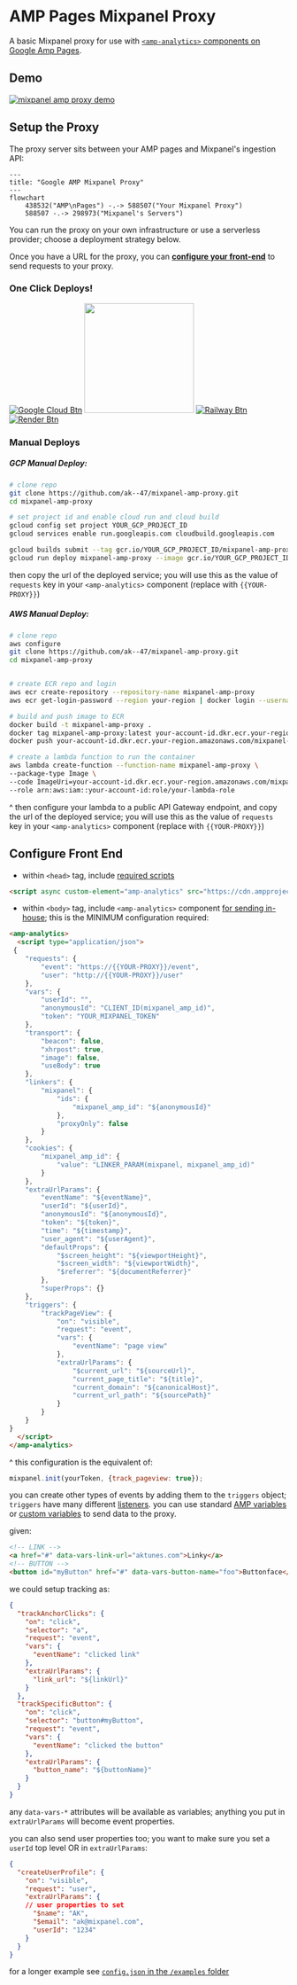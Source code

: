 # AMP Pages Mixpanel Proxy

A basic Mixpanel proxy for use with [`<amp-analytics>` components on Google Amp Pages](https://amp.dev/documentation/components/websites/amp-analytics).

## Demo

 <a href="https://youtu.be/9Cv4EmdUyd4"><img src="https://aktunes.neocities.org/ampProxy.png" alt="mixpanel amp proxy demo"/></a>



## Setup the Proxy

The proxy server sits between your AMP pages and Mixpanel's ingestion API:

```mermaid
---
title: "Google AMP Mixpanel Proxy"
---
flowchart
	438532("AMP\nPages") -.-> 588507("Your Mixpanel Proxy")
	588507 -.-> 298973("Mixpanel's Servers")

```

You can run the proxy on your own infrastructure or use a serverless provider; choose a deployment strategy below. 

Once you have a URL for the proxy, you can **[configure your front-end](#frontend)** to send requests to your proxy.

### One Click Deploys!

[![Google Cloud Btn]][Google Cloud Deploy]
[<img src=https://www.deploytodo.com/do-btn-blue.svg width=198px />][Digital Ocean Deploy]
[![Railway Btn]][Railway Deploy]
[![Render Btn]][Render Deploy]

[Google Cloud Btn]: https://binbashbanana.github.io/deploy-buttons/buttons/remade/googlecloud.svg
[Google Cloud Deploy]: https://deploy.cloud.run?git_repo=https://github.com/ak--47/mixpanel-amp-proxy

[Digital Ocean Btn]: https://www.deploytodo.com/do-btn-blue.svg
[Digital Ocean Deploy]: https://cloud.digitalocean.com/apps/new?repo=https://github.com/ak--47/mixpanel-amp-proxy

[Railway Btn]: https://binbashbanana.github.io/deploy-buttons/buttons/remade/railway.svg
[Railway Deploy]: https://railway.app/template/1ZbUOb?referralCode=t6z7XI

[Render Btn]: https://binbashbanana.github.io/deploy-buttons/buttons/remade/render.svg
[Render Deploy]: https://render.com/deploy?repo=https://github.com/ak--47/mixpanel-amp-proxy



### Manual Deploys

##### GCP Manual Deploy:

```bash
# clone repo
git clone https://github.com/ak--47/mixpanel-amp-proxy.git
cd mixpanel-amp-proxy

# set project id and enable cloud run and cloud build
gcloud config set project YOUR_GCP_PROJECT_ID
gcloud services enable run.googleapis.com cloudbuild.googleapis.com

gcloud builds submit --tag gcr.io/YOUR_GCP_PROJECT_ID/mixpanel-amp-proxy
gcloud run deploy mixpanel-amp-proxy --image gcr.io/YOUR_GCP_PROJECT_ID/mixpanel-amp-proxy --platform managed --allow-unauthenticated
```

then copy the url of the deployed service; you will use this as the value of `requests` key in your `<amp-analytics>` component (replace with `{{YOUR-PROXY}}`)

##### AWS Manual Deploy:

```bash
# clone repo
aws configure
git clone https://github.com/ak--47/mixpanel-amp-proxy.git
cd mixpanel-amp-proxy


# create ECR repo and login
aws ecr create-repository --repository-name mixpanel-amp-proxy
aws ecr get-login-password --region your-region | docker login --username AWS --password-stdin your-account-id.dkr.ecr.your-region.amazonaws.com

# build and push image to ECR
docker build -t mixpanel-amp-proxy .
docker tag mixpanel-amp-proxy:latest your-account-id.dkr.ecr.your-region.amazonaws.com/mixpanel-amp-proxy:latest
docker push your-account-id.dkr.ecr.your-region.amazonaws.com/mixpanel-amp-proxy:latest

# create a lambda function to run the container
aws lambda create-function --function-name mixpanel-amp-proxy \
--package-type Image \
--code ImageUri=your-account-id.dkr.ecr.your-region.amazonaws.com/mixpanel-amp-proxy:latest \
--role arn:aws:iam::your-account-id:role/your-lambda-role
```
^ then configure your lambda to a public API Gateway endpoint, and copy the url of the deployed service; you will use this as the value of `requests` key in your `<amp-analytics>` component (replace with `{{YOUR-PROXY}}`)

<div id="frontend"></div>

## Configure Front End

- within `<head>` tag, include [required scripts](https://amp.dev/documentation/components/amp-analytics)

```html
<script async custom-element="amp-analytics" src="https://cdn.ampproject.org/v0/amp-analytics-0.1.js"></script>
```

- within `<body>` tag, include `<amp-analytics>` component [for sending in-house](https://amp.dev/documentation/components/amp-analytics#send-data-in-house); this is the MINIMUM configuration required:

```html
<amp-analytics>
  <script type="application/json">
 {
	"requests": {
		"event": "https://{{YOUR-PROXY}}/event",
		"user": "http://{{YOUR-PROXY}}/user"
	},
	"vars": {
		"userId": "", 
		"anonymousId": "CLIENT_ID(mixpanel_amp_id)", 
		"token": "YOUR_MIXPANEL_TOKEN"
	},
	"transport": {
		"beacon": false,
		"xhrpost": true,
		"image": false,
		"useBody": true
	},
	"linkers": {
		"mixpanel": {
			"ids": {
				"mixpanel_amp_id": "${anonymousId}"
			},
			"proxyOnly": false
		}
	},
	"cookies": {
		"mixpanel_amp_id": {
			"value": "LINKER_PARAM(mixpanel, mixpanel_amp_id)"
		}
	},
	"extraUrlParams": {
		"eventName": "${eventName}",
		"userId": "${userId}",
		"anonymousId": "${anonymousId}",
		"token": "${token}",
		"time": "${timestamp}",
		"user_agent": "${userAgent}",
		"defaultProps": {
			"$screen_height": "${viewportHeight}",
			"$screen_width": "${viewportWidth}",
			"$referrer": "${documentReferrer}"
		},
		"superProps": {}
	},
	"triggers": {
		"trackPageView": {
			"on": "visible",
			"request": "event",
			"vars": {
				"eventName": "page view"
			},
			"extraUrlParams": {				
				"$current_url": "${sourceUrl}",
				"current_page_title": "${title}",
				"current_domain": "${canonicalHost}",
				"current_url_path": "${sourcePath}"
			}
		}
	}
}
  </script>
</amp-analytics>
```
^ this configuration is the equivalent of:

```js
mixpanel.init(yourToken, {track_pageview: true});
```

you can create other types of events by adding them to the `triggers` object; `triggers` have many different [listeners](https://amp.dev/documentation/components/amp-analytics#available-triggers). you can use standard [AMP variables](https://amp.dev/documentation/components/amp-analytics#amp-variables) or [custom variables](https://amp.dev/documentation/components/amp-analytics#custom-variables) to send data to the proxy.

given:

```html
<!-- LINK -->
<a href="#" data-vars-link-url="aktunes.com">Linky</a>
<!-- BUTTON -->
<button id="myButton" href="#" data-vars-button-name="foo">Buttonface</button>
```

we could setup tracking as:

```json
{
  "trackAnchorClicks": {
    "on": "click",
    "selector": "a",
    "request": "event",
    "vars": {
      "eventName": "clicked link"
    },
    "extraUrlParams": {
      "link_url": "${linkUrl}"
    }
  },
  "trackSpecificButton": {
    "on": "click",
    "selector": "button#myButton",
    "request": "event",
    "vars": {
      "eventName": "clicked the button"
    },
    "extraUrlParams": {
      "button_name": "${buttonName}"
    }
  }
}
```

any `data-vars-*` attributes will be available as variables; anything you put in `extraUrlParams` will become event properties.

you can also send user properties too; you want to make sure you set a `userId` top level OR in `extraUrlParams`:


```json
{
  "createUserProfile": {
    "on": "visible",
    "request": "user",
    "extraUrlParams": {
	// user properties to set
      "$name": "AK",
      "$email": "ak@mixpanel.com",
	  "userId": "1234"
    }
  }
}
```

for a longer example see [`config.json` in the `/examples` folder](https://github.com/ak--47/mixpanel-amp-proxy/blob/main/examples/config.json)



